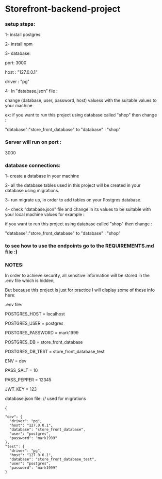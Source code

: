 # Storefront-backend-project
### setup steps:

1- install postgres

2- install npm

3- database:

port: 3000

host : "127.0.0.1"

driver : "pg"

4- In "database.json" file :

change (database, user, password, host) valuess with the suitable values to your machine

ex: if you want to run this project using database called "shop" then change :

"database":"store_front_database" to "database" : "shop"




### Server will run on port : 
3000


### database connections:

1- create a database in your machine

2- all the database tables used in this project will be created in your database using
migrations.

3- run migrate up, in order to add tables on your Postgres database.

4- check "database.json" file and change in its values to be suitable with your local machine values for example : 

if you want to run this project using database called "shop" then change :

"database":"store_front_database" to "database" : "shop"


### to see how to use the endpoints go to the REQUIREMENTS.md file :)

### NOTES:

In order to achieve security, all sensitive information will be stored in the .env file which is hidden,

But because this project is just for practice I will display some of these info here:

.env file:

POSTGRES_HOST = localhost

POSTGRES_USER = postgres

POSTGRES_PASSWORD = mark1999

POSTGRES_DB = store_front_database



POSTGRES_DB_TEST = store_front_database_test

ENV = dev


PASS_SALT = 10

PASS_PEPPER = 12345


JWT_KEY = 123


database.json file: // used for migrations

{

    "dev": {
      "driver": "pg",
      "host": "127.0.0.1",
      "database": "store_front_database",
      "user": "postgres",
      "password": "mark1999"
    },
    "test": {
      "driver": "pg",
      "host": "127.0.0.1",
      "database": "store_front_database_test",
      "user": "postgres",
      "password": "mark1999"
    }

